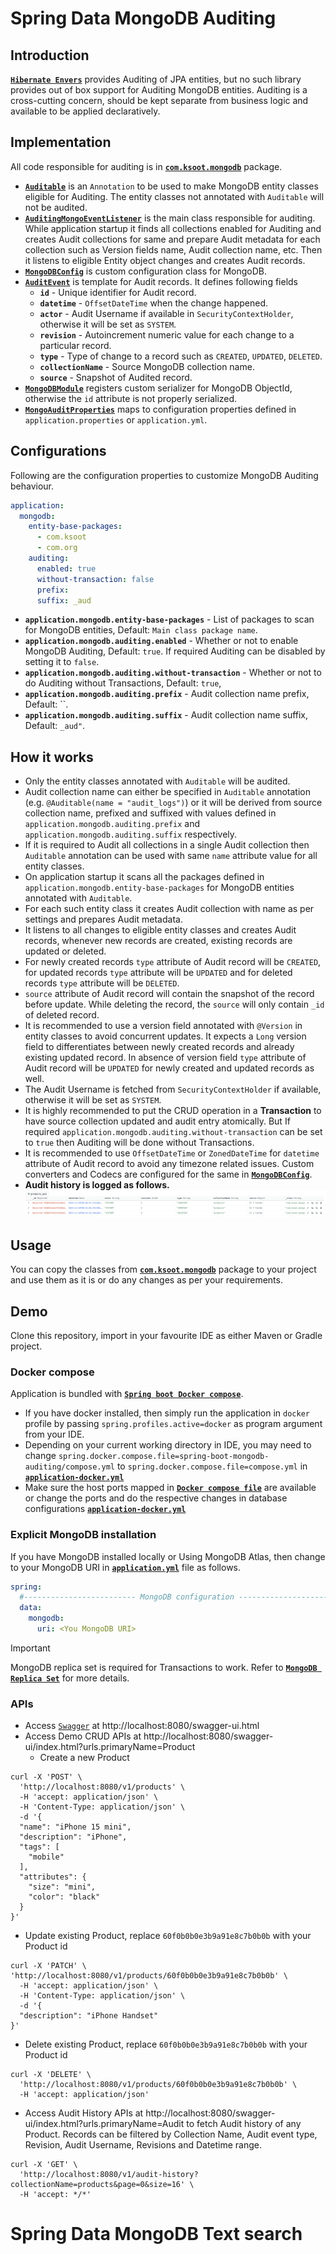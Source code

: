 # Spring Data MongoDB Auditing

## Introduction
[**`Hibernate Envers`**](https://hibernate.org/orm/envers) provides Auditing of JPA entities,
but no such library provides out of box support for Auditing MongoDB entities.
Auditing is a cross-cutting concern, should be kept separate from business logic and available to be applied
declaratively.

## Implementation
All code responsible for auditing is in [**`com.ksoot.mongodb`**](src/main/java/com/ksoot/mongodb) package.
* [**`Auditable`**](src/main/java/com/ksoot/mongodb/Auditable.java) is an `Annotation` to be used to make MongoDB entity classes eligible for Auditing.
  The entity classes not annotated with `Auditable` will not be audited.
* [**`AuditingMongoEventListener`**](src/main/java/com/ksoot/mongodb/AuditingMongoEventListener.java) is the main class
  responsible for auditing. While application startup it finds all collections enabled for Auditing and creates Audit collections for same 
  and prepare Audit metadata for each collection such as Version fields name, Audit collection name, etc. 
  Then it listens to eligible Entity object changes and creates Audit records.
* [**`MongoDBConfig`**](src/main/java/com/ksoot/mongodb/MongoDBConfig.java) is custom configuration class for MongoDB.
* [**`AuditEvent`**](src/main/java/com/ksoot/mongodb/AuditEvent.java) is template for Audit records. It defines following fields
  * **`id`** - Unique identifier for Audit record.
  * **`datetime`** - `OffsetDateTime` when the change happened.
  * **`actor`** - Audit Username if available in `SecurityContextHolder`, otherwise it will be set as `SYSTEM`.
  * **`revision`** - Autoincrement numeric value for each change to a particular record.
  * **`type`** - Type of change to a record such as `CREATED`, `UPDATED`, `DELETED`.
  * **`collectionName`** - Source MongoDB collection name.
  * **`source`** - Snapshot of Audited record.
* [**`MongoDBModule`**](src/main/java/com/ksoot/mongodb/MongoDBModule.java) registers custom serializer for MongoDB ObjectId, 
  otherwise the `id` attribute is not properly serialized.
* [**`MongoAuditProperties`**](src/main/java/com/ksoot/mongodb/MongoAuditProperties.java) maps to configuration properties defined in `application.properties` or `application.yml`.

## Configurations
Following are the configuration properties to customize MongoDB Auditing behaviour.
```yaml
application:
  mongodb:
    entity-base-packages:
      - com.ksoot
      - com.org
    auditing:
      enabled: true
      without-transaction: false
      prefix:
      suffix: _aud
```

* **`application.mongodb.entity-base-packages`** - List of packages to scan for MongoDB entities, Default: `Main class package name`.
* **`application.mongodb.auditing.enabled`** - Whether or not to enable MongoDB Auditing, Default: `true`. If required Auditing can be disabled by setting it to `false`.
* **`application.mongodb.auditing.without-transaction`** - Whether or not to do Auditing without Transactions, Default: `true`,
* **`application.mongodb.auditing.prefix`** - Audit collection name prefix, Default: ``.
* **`application.mongodb.auditing.suffix`** - Audit collection name suffix, Default: `_aud"`. 

## How it works
* Only the entity classes annotated with `Auditable` will be audited. 
* Audit collection name can either be specified in `Auditable` annotation (e.g. `@Auditable(name = "audit_logs")`) or it will be derived from source collection name, 
prefixed and suffixed with values defined in `application.mongodb.auditing.prefix` and `application.mongodb.auditing.suffix` respectively.
* If it is required to Audit all collections in a single Audit collection then `Auditable` annotation can be used with same `name` attribute value for all entity classes.
* On application startup it scans all the packages defined in `application.mongodb.entity-base-packages` for MongoDB entities annotated with `Auditable`. 
* For each such entity class it creates Audit collection with name as per settings and prepares Audit metadata.
* It listens to all changes to eligible entity classes and creates Audit records, whenever new records are created, existing records are updated or deleted.
* For newly created records `type` attribute of Audit record will be `CREATED`, for updated records `type` attribute will be `UPDATED` and for deleted records `type` attribute will be `DELETED`.
* `source` attribute of Audit record will contain the snapshot of the record before update. While deleting the record, the `source` will only contain `_id` of deleted record.
* It is recommended to use a version field annotated with `@Version` in entity classes to avoid concurrent updates. 
It expects a `Long` version field to differentiates between newly created records and already existing updated record. 
In absence of version field `type` attribute of Audit record will be `UPDATED` for newly created and updated records as well.
* The Audit Username is fetched from `SecurityContextHolder` if available, otherwise it will be set as `SYSTEM`.
* It is highly recommended to put the CRUD operation in a **Transaction** to have source collection updated and audit entry atomically.
But If required `application.mongodb.auditing.without-transaction` can be set to `true` then Auditing will be done without Transactions.
* It is recommended to use `OffsetDateTime` or `ZonedDateTime` for `datetime` attribute of Audit record to avoid any timezone related issues. 
Custom converters and Codecs are configured for the same in [**`MongoDBConfig`**](src/main/java/com/ksoot/mongodb/MongoDBConfig.java).
* **Audit history is logged as follows.**
![Audit Date](https://github.com/officiallysingh/spring-boot-mongodb-auditing/blob/main/Audit%20data.png)

## Usage

You can copy the classes from [**`com.ksoot.mongodb`**](src/main/java/com/ksoot/mongodb) package to your project and use them as it is 
or do any changes as per your requirements.

## Demo

Clone this repository, import in your favourite IDE as either Maven or Gradle project. 

### Docker compose

Application is bundled with [**`Spring boot Docker compose`**](https://docs.spring.io/spring-boot/docs/current/reference/htmlsingle/#features.docker-compose).
* If you have docker installed, then simply run the application in `docker` profile by passing `spring.profiles.active=docker`
as program argument from your IDE.
* Depending on your current working directory in IDE, you may need to change `spring.docker.compose.file=spring-boot-mongodb-auditing/compose.yml`
to `spring.docker.compose.file=compose.yml` in [**`application-docker.yml`**](src/main/resources/config/application-docker.yml)
* Make sure the host ports mapped in [**`Docker compose file`**](compose.yml) are available or change the ports and
do the respective changes in database configurations [**`application-docker.yml`**](src/main/resources/config/application-docker.yml)

### Explicit MongoDB installation
If you have MongoDB installed locally or Using MongoDB Atlas, 
then change to your MongoDB URI in [**`application.yml`**](src/main/resources/config/application.yml) file as follows.
```yaml
spring:
  #------------------------- MongoDB configuration -------------------------
  data:
    mongodb:
      uri: <You MongoDB URI>
```

> [!IMPORTANT]
MongoDB replica set is required for Transactions to work. 
Refer to [**`MongoDB Replica Set`**](https://medium.com/workleap/the-only-local-mongodb-replica-set-with-docker-compose-guide-youll-ever-need-2f0b74dd8384) for more details.


### APIs
* Access [`Swagger`](http://localhost:8080/swagger-ui.html) at http://localhost:8080/swagger-ui.html
* Access Demo CRUD APIs at http://localhost:8080/swagger-ui/index.html?urls.primaryName=Product 
  * Create a new Product
```curl
curl -X 'POST' \
  'http://localhost:8080/v1/products' \
  -H 'accept: application/json' \
  -H 'Content-Type: application/json' \
  -d '{
  "name": "iPhone 15 mini",
  "description": "iPhone",
  "tags": [
    "mobile"
  ],
  "attributes": {
    "size": "mini",
    "color": "black"
  }
}'
```
  * Update existing Product, replace `60f0b0b0e3b9a91e8c7b0b0b` with your Product id
```curl
curl -X 'PATCH' \
'http://localhost:8080/v1/products/60f0b0b0e3b9a91e8c7b0b0b' \
  -H 'accept: application/json' \
  -H 'Content-Type: application/json' \
  -d '{
  "description": "iPhone Handset"
}'
```
  * Delete existing Product, replace `60f0b0b0e3b9a91e8c7b0b0b` with your Product id
```curl
curl -X 'DELETE' \
  'http://localhost:8080/v1/products/60f0b0b0e3b9a91e8c7b0b0b' \
  -H 'accept: application/json'
```
* Access Audit History APIs at http://localhost:8080/swagger-ui/index.html?urls.primaryName=Audit to fetch Audit history of any Product.
Records can be filtered by Collection Name, Audit event type, Revision, Audit Username, Revisions and Datetime range.
```curl
curl -X 'GET' \
  'http://localhost:8080/v1/audit-history?collectionName=products&page=0&size=16' \
  -H 'accept: */*'
```

# Spring Data MongoDB Text search